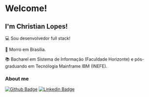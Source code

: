 # Welcome!

## I'm Christian Lopes!

:computer: Sou desenvolvedor full stack!

:house_with_garden: Morro em Brasília.

:books: Bacharel em Sistema de Informação (Faculdade Horizonte) e pós-graduando em Tecnólogia Mainframe IBM (INEFE).

### About me

[![Github Badge](https://img.shields.io/badge/-Github-000?style=flat-square&logo=Github&logoColor=white&link=https://github.com/Christian-Lopes)](https://github.com/Christian-Lopes)
[![Linkedin Badge](https://img.shields.io/badge/-LinkedIn-blue?style=flat-square&logo=Linkedin&logoColor=white&link=https://www.linkedin.com/in/christian-lopes-dev/)](https://www.linkedin.com/in/christian-lopes-dev/)
<!--
[![Twitter Badge](https://img.shields.io/badge/-Twitter-1ca0f1?style=flat-square&labelColor=1ca0f1&logo=twitter&logoColor=white&link=https://twitter.com/fagnerpsantos)](https://twitter.com/fagnerpsantos)
[![Youtube Badge](https://img.shields.io/badge/-YouTube-ff0000?style=flat-square&labelColor=ff0000&logo=youtube&logoColor=white&link=https://www.youtube.com/user/TreinaWeb)](https://www.youtube.com/user/TreinaWeb)

I'm a {backend, frontend and mobile} developer and technical instructor at [@treinaweb](https://www.treinaweb.com.br/).

- [Courses](https://www.treinaweb.com.br/cursos-online?q=fagner+pinheiro) 👨🏼‍🏫 - It's are technical courses on many technologies, such as Django, Flask, Python, Kotlin, Flutter, Dart, Git and more
- [Blog](https://www.treinaweb.com.br/blog/author/fagner-pinheiro/) ✍🏼 - I'm write about many things.
- [Website](https://fagnerpsantos.dev/) 💻 - Working on it.

-->

